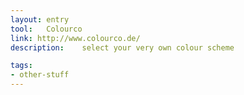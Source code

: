 ```yaml
---
layout: entry
tool:	Colourco
link: http://www.colourco.de/
description:	select your very own colour scheme

tags:
- other-stuff
---
```

